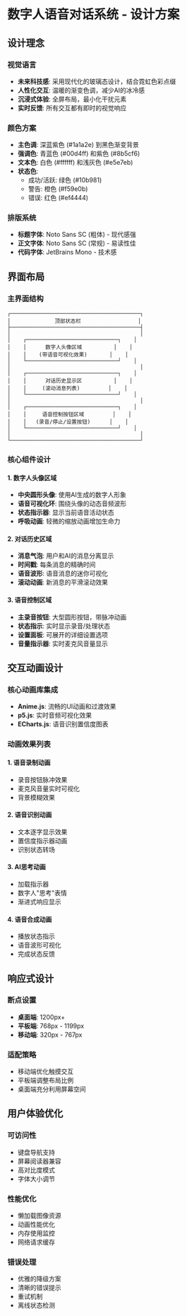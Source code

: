 # 数字人语音对话系统 - 设计方案

## 设计理念

### 视觉语言
- **未来科技感**: 采用现代化的玻璃态设计，结合霓虹色彩点缀
- **人性化交互**: 温暖的渐变色调，减少AI的冰冷感
- **沉浸式体验**: 全屏布局，最小化干扰元素
- **实时反馈**: 所有交互都有即时的视觉响应

### 颜色方案
- **主色调**: 深蓝紫色 (#1a1a2e) 到黑色渐变背景
- **强调色**: 青蓝色 (#00d4ff) 和紫色 (#8b5cf6)
- **文本色**: 白色 (#ffffff) 和浅灰色 (#e5e7eb)
- **状态色**: 
  - 成功/活跃: 绿色 (#10b981)
  - 警告: 橙色 (#f59e0b)
  - 错误: 红色 (#ef4444)

### 排版系统
- **标题字体**: Noto Sans SC (粗体) - 现代感强
- **正文字体**: Noto Sans SC (常规) - 易读性佳
- **代码字体**: JetBrains Mono - 技术感

## 界面布局

### 主界面结构
```
┌─────────────────────────────────────────┐
│              顶部状态栏                  │
├─────────────────────────────────────────┤
│                                         │
│    ┌─────────────────────────────┐    │
│    │      数字人头像区域          │    │
│    │    (带语音可视化效果)       │    │
│    └─────────────────────────────┘    │
│                                         │
│    ┌─────────────────────────────┐    │
│    │      对话历史显示区          │    │
│    │     (滚动消息列表)         │    │
│    └─────────────────────────────┘    │
│                                         │
│    ┌─────────────────────────────┐    │
│    │     语音控制按钮区域         │    │
│    │   (录音/停止/设置按钮)      │    │
│    └─────────────────────────────┘    │
│                                         │
└─────────────────────────────────────────┘
```

### 核心组件设计

#### 1. 数字人头像区域
- **中央圆形头像**: 使用AI生成的数字人形象
- **语音可视化环**: 围绕头像的动态音频波形
- **状态指示器**: 显示当前语音活动状态
- **呼吸动画**: 轻微的缩放动画增加生命力

#### 2. 对话历史区域
- **消息气泡**: 用户和AI的消息分离显示
- **时间戳**: 每条消息的精确时间
- **语音波形**: 语音消息的迷你可视化
- **滚动动画**: 新消息的平滑滚动效果

#### 3. 语音控制区域
- **主录音按钮**: 大型圆形按钮，带脉冲动画
- **状态指示**: 实时显示录音/处理状态
- **设置面板**: 可展开的详细设置选项
- **音量指示器**: 实时麦克风音量显示

## 交互动画设计

### 核心动画库集成
- **Anime.js**: 流畅的UI动画和过渡效果
- **p5.js**: 实时音频可视化效果
- **ECharts.js**: 语音识别置信度图表

### 动画效果列表

#### 1. 语音录制动画
- 录音按钮脉冲效果
- 麦克风音量实时可视化
- 背景模糊效果

#### 2. 语音识别动画
- 文本逐字显示效果
- 置信度指示器动画
- 识别状态转场

#### 3. AI思考动画
- 加载指示器
- 数字人"思考"表情
- 渐进式响应显示

#### 4. 语音合成动画
- 播放状态指示
- 语音波形可视化
- 完成状态反馈

## 响应式设计

### 断点设置
- **桌面端**: 1200px+
- **平板端**: 768px - 1199px
- **移动端**: 320px - 767px

### 适配策略
- 移动端优化触摸交互
- 平板端调整布局比例
- 桌面端充分利用屏幕空间

## 用户体验优化

### 可访问性
- 键盘导航支持
- 屏幕阅读器兼容
- 高对比度模式
- 字体大小调节

### 性能优化
- 懒加载图像资源
- 动画性能优化
- 内存使用监控
- 网络请求缓存

### 错误处理
- 优雅的降级方案
- 清晰的错误提示
- 重试机制
- 离线状态检测